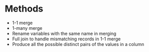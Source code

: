 # Methods
* 1-1 merge
* 1-many merge
* Rename variables with the same name in merging
* Full join to handle mismatching records in 1-1 merge
* Produce all the possible distinct pairs of the values in a column
